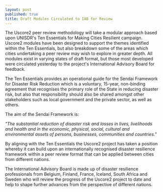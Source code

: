 ```yaml
---
layout: post
published: true
title: Draft Modules Circulated to IAB for Review
---
```

The Uscore2 peer review methodology will take a modular approach based upon UNISDR's Ten Essentials for Making Cities Resilient campaign. Uscore2 modules have been designed to support the themes identified within the Ten Essentials, but also breakdown some of the areas which cities undertaking a peer review may wish to explore in greater depth. All modules exist in varying states of draft format, but those most developed were circulated yesterday to the project's International Advisory Board for feedback.

The Ten Essentials provides an operational guide for the Sendai Framework for Disaster Risk Reduction which is a voluntary, 15-year, non-binding agreement that recognises the primary role of the State in reducing disaster risk, but also that responsibility should also be shared amongst other stakeholders such as local government and the private sector, as well as others.

The aim of the Sendai Framework is:

_"The substantial reduction of disaster risk and losses in lives, livelihoods and health and in the economic, physical, social, cultural and environmental assets of persons, businesses, communities and countries."_

By aligning with the Ten Essentials the Uscore2 project has taken a position whereby it can build upon an internationally recognised disaster resilience framework within a peer review format that can be applied between cities from different nations.

The International Advisory Board is made up of disaster resilience professionals from Belgium, Finland, France, Iceland, South Africa and Sweden who will review the progress of the Uscore2 project to date and help to shape further advances from the perspective of different nations.
